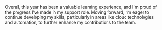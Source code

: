 Overall, this year has been a valuable learning experience, and I'm proud of the progress I’ve made in my support role. Moving forward, I’m eager to continue developing my skills, particularly in areas like cloud technologies and automation, to further enhance my contributions to the team. 
